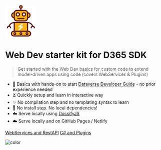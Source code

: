 <img src="images/robot.png" height="100px"/>

<h1 id="cover-heading">
  Web Dev starter kit for D365 SDK
</h1>

>Get started with the Web Dev basics for custom code to extend model-driven apps using code (covers WebServices & Plugins) 

- :nut_and_bolt: Basics with hands-on to start [Dataverse Developer Guide](https://learn.microsoft.com/en-us/power-apps/developer/data-platform/overview) - no prior experience needed
- :hourglass_flowing_sand: Quickly setup and learn in interactive way
- :sparkles: No compilation step and no templating syntax to learn
- :pushpin: No install step. No local dependencies!
- :cloud: Serve locally using [DocsifyJS](https://docsify.js.org/)
- :cloud: Serve locally and on GitHub Pages / Netlify

[WebServices and RestAPI](https://webdevtutorials101.netlify.app/#/?id=web-dev-basics-for-rest-api-and-webservices-debugging)
[C# and Plugins](https://webdevtutorials101.netlify.app/#/?id=microsoft-d365-ce-plugins-starting-with-c-and-api-basics)


![color](#eeefef)
